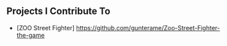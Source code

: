 ## Projects I Contribute To

- [ZOO Street Fighter] https://github.com/gunterame/Zoo-Street-Fighter-the-game
